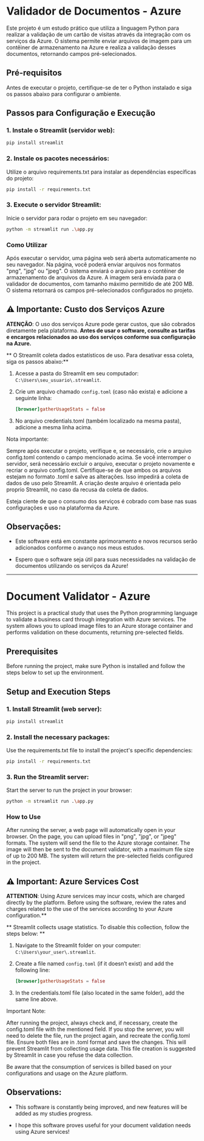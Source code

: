 # Validador de Documentos - Azure

Este projeto é um estudo prático que utiliza a linguagem Python para realizar a validação de um cartão de visitas através da integração com os serviços da Azure. O sistema permite enviar arquivos de imagem para um contêiner de armazenamento na Azure e realiza a validação desses documentos, retornando campos pré-selecionados.

## Pré-requisitos

Antes de executar o projeto, certifique-se de ter o Python instalado e siga os passos abaixo para configurar o ambiente.

## Passos para Configuração e Execução

### 1. Instale o Streamlit (servidor web):

```bash
pip install streamlit
```

### 2. Instale os pacotes necessários:

Utilize o arquivo requirements.txt para instalar as dependências específicas do projeto:

```bash
pip install -r requirements.txt
```

### 3. Execute o servidor Streamlit:

Inicie o servidor para rodar o projeto em seu navegador:

```bash
python -m streamlit run .\app.py
```

### Como Utilizar

Após executar o servidor, uma página web será aberta automaticamente no seu navegador.
Na página, você poderá enviar arquivos nos formatos "png", "jpg" ou "jpeg".
O sistema enviará o arquivo para o contêiner de armazenamento de arquivos da Azure.
A imagem será enviada para o validador de documentos, com tamanho máximo permitido de até 200 MB.
O sistema retornará os campos pré-selecionados configurados no projeto.

## ⚠️ **Importante**: Custo dos Serviços Azure

**ATENÇÃO**: O uso dos serviços Azure pode gerar custos, que são cobrados diretamente pela plataforma. **Antes de usar o software, consulte as tarifas e encargos relacionados ao uso dos serviços conforme sua configuração na Azure.**

** O Streamlit coleta dados estatísticos de uso. Para desativar essa coleta, siga os passos abaixo:**

1. Acesse a pasta do Streamlit em seu computador: `C:\Users\seu_usuario\.streamlit`.

2. Crie um arquivo chamado `config.toml` (caso não exista) e adicione a seguinte linha:

   ```toml
   [browser]gatherUsageStats = false
   
3. No arquivo credentials.toml (também localizado na mesma pasta), adicione a mesma linha acima.

Nota importante:

Sempre após executar o projeto, verifique e, se necessário, crie o arquivo config.toml contendo o campo mencionado acima.
Se você interromper o servidor, será necessário excluir o arquivo, executar o projeto novamente e recriar o arquivo config.toml.
Certifique-se de que ambos os arquivos estejam no formato .toml e salve as alterações. Isso impedirá a coleta de dados de uso pelo Streamlit.
A criação deste arquivo é orientada pelo proprio Streamlit, no caso da recusa da coleta de dados.

Esteja ciente de que o consumo dos serviços é cobrado com base nas suas configurações e uso na plataforma da Azure.

## Observações:

- Este software está em constante aprimoramento e novos recursos serão adicionados conforme o avanço nos meus estudos.

- Espero que o software seja útil para suas necessidades na validação de documentos utilizando os serviços da Azure!

***

# Document Validator - Azure

This project is a practical study that uses the Python programming language to validate a business card through integration with Azure services. The system allows you to upload image files to an Azure storage container and performs validation on these documents, returning pre-selected fields.

## Prerequisites

Before running the project, make sure Python is installed and follow the steps below to set up the environment.

## Setup and Execution Steps

### 1. Install Streamlit (web server):

```bash
pip install streamlit
```

### 2. Install the necessary packages:

Use the requirements.txt file to install the project's specific dependencies:

```bash
pip install -r requirements.txt
```

### 3. Run the Streamlit server:

Start the server to run the project in your browser:

```bash
python -m streamlit run .\app.py
```

### How to Use

After running the server, a web page will automatically open in your browser. On the page, you can upload files in "png", "jpg", or "jpeg" formats. The system will send the file to the Azure storage container. The image will then be sent to the document validator, with a maximum file size of up to 200 MB. The system will return the pre-selected fields configured in the project.

## ⚠️ **Important**: Azure Services Cost

**ATTENTION**: Using Azure services may incur costs, which are charged directly by the platform. Before using the software, review the rates and charges related to the use of the services according to your Azure configuration.**

** Streamlit collects usage statistics. To disable this collection, follow the steps below: **

1. Navigate to the Streamlit folder on your computer: `C:\Users\your_user\.streamlit`.

2. Create a file named `config.toml`  (if it doesn’t exist) and add the following line:

   ```toml
   [browser]gatherUsageStats = false
   
3. In the credentials.toml file (also located in the same folder), add the same line above.

Important Note:

After running the project, always check and, if necessary, create the config.toml file with the mentioned field. If you stop the server, you will need to delete the file, run the project again, and recreate the config.toml file. Ensure both files are in .toml format and save the changes. This will prevent Streamlit from collecting usage data. This file creation is suggested by Streamlit in case you refuse the data collection.

Be aware that the consumption of services is billed based on your configurations and usage on the Azure platform.

## Observations:

- This software is constantly being improved, and new features will be added as my studies progress.

- I hope this software proves useful for your document validation needs using Azure services!

